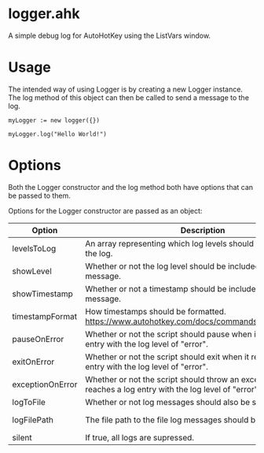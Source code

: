 # logger.ahk
A simple debug log for AutoHotKey using the ListVars window.

# Usage
The intended way of using Logger is by creating a new Logger instance. The log method of this object can then be called to send a message to the log.

```
myLogger := new logger({})

myLogger.log("Hello World!")
```

# Options

Both the Logger constructor and the log method both have options that can be passed to them.

Options for the Logger constructor are passed as an object:

| Option | Description | Default |
| --- | --- | --- |
| levelsToLog | An array representing which log levels should be included in the log. | All levels |
| showLevel | Whether or not the log level should be included in each log message. | true |
| showTimestamp | Whether or not a timestamp should be included in each log message. | false |
| timestampFormat | How timestamps should be formatted. https://www.autohotkey.com/docs/commands/FormatTime.htm | "MM/dd/yy hh:mm" |
| pauseOnError | Whether or not the script should pause when it reaches a log entry with the log level of "error". | false |
| exitOnError | Whether or not the script should exit when it reaches a log entry with the log level of "error". | false |
| exceptionOnError | Whether or not the script should throw an exception when it reaches a log entry with the log level of "error". | false |
| logToFile | Whether or not log messages should also be saved to a file. | false |
| logFilePath | The file path to the file log messages should be added to. | log.log (In script dir.) |
| silent | If true, all logs are supressed. | false |
